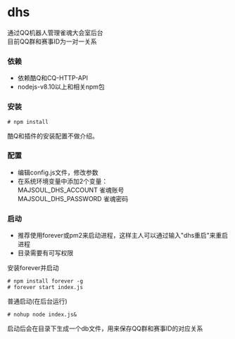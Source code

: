 # dhs

通过QQ机器人管理雀魂大会室后台  
目前QQ群和赛事ID为一对一关系

### **依赖**

* 依赖酷Q和CQ-HTTP-API
* nodejs-v8.10以上和相关npm包

### **安装**

```shell
# npm install
```

酷Q和插件的安装配置不做介绍。

### **配置**

* 编辑config.js文件，修改参数  
* 在系统环境变量中添加2个变量：  
MAJSOUL_DHS_ACCOUNT 雀魂账号  
MAJSOUL_DHS_PASSWORD 雀魂密码

### **启动**

* 推荐使用forever或pm2来启动进程，这样主人可以通过输入"dhs重启"来重启进程  
* 目录需要有可写权限

安装forever并启动

```shell
# npm install forever -g
# forever start index.js
```

普通启动(在后台运行)

```shell
# nohup node index.js&
```

启动后会在目录下生成一个db文件，用来保存QQ群和赛事ID的对应关系
